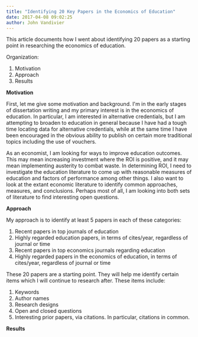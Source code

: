 ```yaml
---
title: "Identifying 20 Key Papers in the Economics of Education"
date: 2017-04-08 09:02:25
author: John Vandivier
---
```




This article documents how I went about identifying 20 papers as a starting point in researching the economics of education.

Organization:
<ol>
 	<li>Motivation</li>
 	<li>Approach</li>
 	<li>Results</li>
</ol>
<strong>Motivation</strong>

First, let me give some motivation and background. I'm in the early stages of dissertation writing and my primary interest is in the economics of education. In particular, I am interested in alternative credentials, but I am attempting to broaden to education in general because I have had a tough time locating data for alternative credentials, while at the same time I have been encouraged in the obvious ability to publish on certain more traditional topics including the use of vouchers.

As an economist, I am looking for ways to improve education outcomes. This may mean increasing investment where the ROI is positive, and it may mean implementing austerity to combat waste. In determining ROI, I need to investigate the education literature to come up with reasonable measures of education and factors of performance among other things. I also want to look at the extant economic literature to identify common approaches, measures, and conclusions. Perhaps most of all, I am looking into both sets of literature to find interesting open questions.

<strong>Approach</strong>

My approach is to identify at least 5 papers in each of these categories:
<ol>
 	<li>Recent papers in top journals of education</li>
 	<li>Highly regarded education papers, in terms of cites/year, regardless of journal or time</li>
 	<li>Recent papers in top economics journals regarding education</li>
 	<li>Highly regarded papers in the economics of education, in terms of cites/year, regardless of journal or time</li>
</ol>
These 20 papers are a starting point. They will help me identify certain items which I will continue to research after. These items include:
<ol>
 	<li>Keywords</li>
 	<li>Author names</li>
 	<li>Research designs</li>
 	<li>Open and closed questions</li>
 	<li>Interesting prior papers, via citations. In particular, citations in common.</li>
</ol>
<strong>Results</strong>

&nbsp;